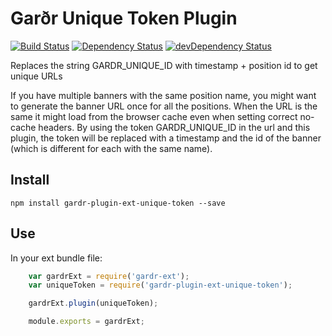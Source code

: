# Garðr Unique Token Plugin

[![Build Status](https://api.travis-ci.org/gardr/plugin-ext-unique-token.png?branch=master)](https://travis-ci.org/gardr/plugin-ext-unique-token)
[![Dependency Status](https://david-dm.org/gardr/plugin-ext-unique-token.png)](https://david-dm.org/gardr/plugin-ext-unique-token)
[![devDependency Status](https://david-dm.org/gardr/plugin-ext-unique-token/dev-status.png)](https://david-dm.org/gardr/plugin-ext-unique-token#info=devDependencies)


Replaces the string GARDR_UNIQUE_ID with timestamp + position id to get unique URLs

If you have multiple banners with the same position name, you might want to generate the banner URL once for all the
positions. When the URL is the same it might load from the browser cache even when setting correct no-cache headers.
By using the token GARDR_UNIQUE_ID in the url and this plugin, the token will be replaced with a timestamp and the id
of the banner (which is different for each with the same name).

## Install

    npm install gardr-plugin-ext-unique-token --save

## Use
In your ext bundle file:

```javascript
    var gardrExt = require('gardr-ext');
    var uniqueToken = require('gardr-plugin-ext-unique-token');

    gardrExt.plugin(uniqueToken);

    module.exports = gardrExt;
```
